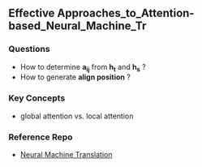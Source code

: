 ## Effective Approaches_to_Attention-based_Neural_Machine_Tr
### Questions
- How to determine **a<sub>ij</sub>** from **h<sub>t</sub>** and **h<sub>s</sub>** ?
- How to generate **align position** ?

### Key Concepts
- global attention vs. local attention



### Reference Repo
- [Neural Machine Translation][1]



[1]:https://nlp.stanford.edu/projects/nmt/